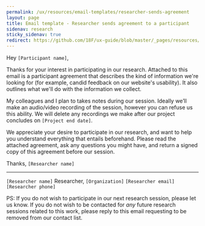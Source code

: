 ```yaml
---
permalink: /ux/resources/email-templates/researcher-sends-agreement
layout: page
title: Email template - Researcher sends agreement to a participant
sidenav: research
sticky_sidenav: true
redirect: https://github.com/18F/ux-guide/blob/master/_pages/resources/email-templates/researcher-sends-agreement.md
---
```


Hey `[Participant name]`,

Thanks for your interest in participating in our research. Attached to this email is a participant agreement that describes the kind of information we're looking for (for example, candid feedback on our website's usability). It also outlines what we'll do with the information we collect.

My colleagues and I plan to takes notes during our session. Ideally we’ll make an audio/video recording of the session, however you can refuse us this ability. We will delete any recordings we make after our project concludes on `[Project end date]`.

We appreciate your desire to participate in our research, and want to help you understand everything that entails beforehand. Please read the attached agreement, ask any questions you might have, and return a signed copy of this agreement before our session.

Thanks,
`[Researcher name]`

---

`[Researcher name]`
Researcher, `[Organization]`
`[Researcher email]`
`[Researcher phone]`


PS: If you do not wish to participate in our next research session, please let us know. If you do not wish to be contacted for *any* future research sessions related to this work, please reply to this email requesting to be removed from our contact list.
